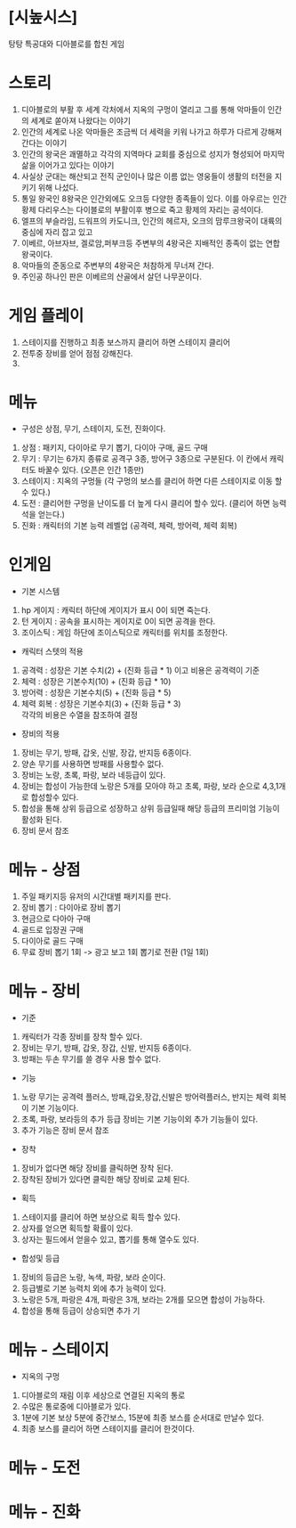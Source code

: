 # [시높시스]
탕탕 특공대와 디아블로를 합친 게임<br>

# 스토리
1) 디아블로의 부활 후 세계 각처에서 지옥의 구멍이 열리고 그를 통해 악마들이 인간의 세계로 쏟아져 나왔다는 이야기
2) 인간의 세계로 나온 악마들은 조금씩 더 세력을 키워 나가고 하루가 다르게 강해져 간다는 이야기
3) 인간의 왕국은 괘멸하고 각각의 지역마다 교회를 중심으로 성지가 형성되어 마지막 삶을 이어가고 있다는 이야기
4) 사실상 군대는 해산되고 전직 군인이나 많은 이름 없는 영웅들이 생활의 터전을 지키기 위해 나섰다. 
5) 통일 왕국인 8왕국은 인간외에도 오크등 다양한 종족들이 있다. 이를 아우르는 인간황제 다리우스는 다이블로의 부활이후 병으로 죽고 황제의 자리는 공석이다.
6) 엘프의 부슬라임, 드워프의 카도니크, 인간의 헤르자, 오크의 맘루크왕국이 대륙의 중심에 자리 잡고 있고 
7) 이베르, 아브자브, 겔로암,퍼부크등 주변부의 4왕국은 지배적인 종족이 없는 연합 왕국이다.
8) 악마들의 준동으로 주변부의 4왕국은 처참하게 무너져 간다. 
9) 주인공 하나인 판은 이베르의 산골에서 살던 나무꾼이다.

#  게임 플레이
1) 스테이지를 진행하고 최종 보스까지 클리어 하면 스테이지 클리어
2) 전투중 장비를 얻어 점점 강해진다.
3) 


# 메뉴 
- 구성은 상점, 무기, 스테이지, 도전, 진화이다. 
1) 상점 : 패키지, 다이아로 무기 뽑기, 다이아 구매, 골드 구매
2) 무기 : 무기는 6가지 종류로 공격구 3종, 방어구 3종으로 구분된다. 이 칸에서 캐릭터도 바꿀수 있다. (오픈은 인간 1종만)
3) 스테이지 : 지옥의 구멍들 (각 구멍의 보스를 클리어 하면 다른 스테이지로 이동 할 수 있다.)
4) 도전 : 클리어한 구멍을 난이도를 더 높게 다시 클리어 할수 있다. (클리어 하면 능력석을 얻는다.)
5) 진화 : 캐릭터의 기본 능력 레벨업 (공격력, 체력, 방어력, 체력 회복)

# 인게임

- 기본 시스템
1) hp 게이지 : 캐릭터 하단에 게이지가 표시 0이 되면 죽는다.
2) 턴 게이지 : 공속을 표시하는 게이지로 0이 되면 공격을 한다.
3) 조이스틱 : 게임 하단에 조이스틱으로 캐릭터를 위치를 조정한다. 

- 캐릭터 스텟의 적용
1) 공격력 : 성장은 기본 수치(2) + (진화 등급 * 1) 이고 비용은 공격력이 기준
3) 체력   : 성장은 기본수치(10) + (진화 등급 * 10) 
4) 방어력 : 성장은 기본수치(5) + (진화 등급 * 5) 
5) 체력 회복 : 성장은 기본수치(3) + (진화 등급 * 3) <br>
각각의 비용은 수열을 참조하여 결정 

- 장비의 적용
1) 장비는 무기, 방패, 갑옷, 신발, 장갑, 반지등 6종이다. 
2) 양손 무기를 사용하면 방패를 사용할수 없다.
3) 장비는 노랑, 초록, 파랑, 보라 네등급이 있다. 
4) 장비는 합성이 가능한데 노랑은 5개를 모아야 하고 초록, 파랑, 보라 순으로 4,3,1개로 합성할수 있다. 
5) 합성을 통해 상위 등급으로 성장하고 상위 등급일때 해당 등급의 프리미엄 기능이 활성화 된다.
6) 장비 문서 참조

# 메뉴 - 상점
1) 주일 패키지등 유저의 시간대별 패키지를 판다. 
2) 장비 뽑기 : 다이아로 장비 뽑기
3) 현금으로 다아아 구매
4) 골드로 입장권 구매
5) 다이아로 골드 구매
6) 무료 장비 뽑기 1회 -> 광고 보고 1회 뽑기로 전환 (1일 1회)

# 메뉴 - 장비
- 기준 
1) 캐릭터가 각종 장비를 장착 할수 있다. 
2) 장비는 무기, 방패, 갑옷, 장갑, 신발, 반지등 6종이다. 
3) 방패는 두손 무기를 쓸 경우 사용 할수 없다.

- 기능
1) 노랑 무기는 공격력 플러스, 방패,갑옷,장갑,신발은 방어력플러스, 반지는 체력 회복이 기본 기능이다.
2) 초록, 파랑, 보라등의 추가 등급 장비는 기본 기능이외 추가 기능들이 있다. 
3) 추가 기능은 장비 문서 참조 

- 장착
1) 장비가 없다면 해당 장비를 클릭하면 장착 된다.
2) 장착된 장비가 있다면 클릭한 해당 장비로 교체 된다. 

- 획득
1) 스테이지를 클리어 하면 보상으로 획득 할수 있다.
2) 상자를 얻으면 획득할 확률이 있다. 
3) 상자는 필드에서 얻을수 있고, 뽑기를 통해 열수도 있다.

- 합성및 등급
1) 장비의 등급은 노랑, 녹색, 파랑, 보라 순이다. 
2) 등급별로 기본 능력치 외에 추가 능력이 있다. 
3) 노랑은 5개, 파랑은 4개, 파랑은 3개, 보라는 2개를 모으면 합성이 가능하다.
4) 합성을 통해 등급이 상승되면 추가 기

# 메뉴 - 스테이지
- 지옥의 구멍
1) 디아블로의 재림 이후 세상으로 연결된 지옥의 통로 
2) 수많은 통로중에 디아블로가 있다. 
3) 1분에 기본 보상 5분에 중간보스, 15분에 최종 보스를 순서대로 만날수 있다. 
4) 최종 보스를 클리어 하면 스테이지를 클리어 한것이다. 


# 메뉴 - 도전
# 메뉴 - 진화
